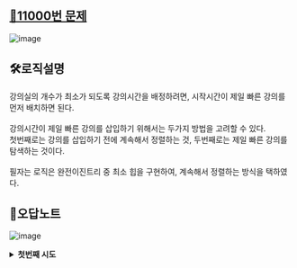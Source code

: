 <h2><a href="https://www.acmicpc.net/problem/11000">🚀11000번 문제</a></h2>

![image](https://github.com/user-attachments/assets/8af03815-38a8-4cac-a04d-da13db4bfef8)

<h2>🛠️로직설명</h2>
강의실의 개수가 최소가 되도록 강의시간을 배정하려면, 시작시간이 제일 빠른 강의를 먼저 배치하면 된다.<br><br>
강의시간이 제일 빠른 강의를 삽입하기 위해서는 두가지 방법을 고려할 수 있다.<br>
첫번째로는 강의를 삽입하기 전에 계속해서 정렬하는 것, 두번째로는 제일 빠른 강의를 탐색하는 것이다.<br><br>
필자는 로직은 완전이진트리 중 최소 힙을 구현하여, 계속해서 정렬하는 방식을 택하였다.
<h2>📝오답노트</h2>

![image](https://github.com/user-attachments/assets/a95e00a6-57c5-4a4c-a825-7d8e2575d36a)
<details>
  <summary><b>첫번째 시도</b></summary>
  <br>  
  첫번째 시도에서는 단순히 삽입된 값들과 비교하며, 넣을 곳이 있다면 뒤에 붙여넣고, 없다면 새로운 강의실에 배정하는 로직을 구현하였다.<br>
  해당 로직은 시간 복잡도가 O(n^2)이어서 시간 초과가 발생하였다<br><br>
  그래서 이후에는 힙을 구현하여 해결하고자 노력했는데, 기존에 시작시간과 종료시간을 모두 저장하는 방식을 버리고 종료시간만 저장하여, 일차원 배열을 사용하였다.<br>
  강의가 기존 강의실에 추가된다면 트리 위에서 아래로 비교하며 정렬하였고, 새로운 강의실에 추가된다면 제일 마지막에 삽입한 뒤 아래서 위로 비교하며 정렬하였다.<br><br>
  <b>✨참고자료</b><br>
  <a href="https://gmlwjd9405.github.io/2018/05/10/data-structure-heap.html"> 힙(heap)이란 </a>
</details>
<br><br>
